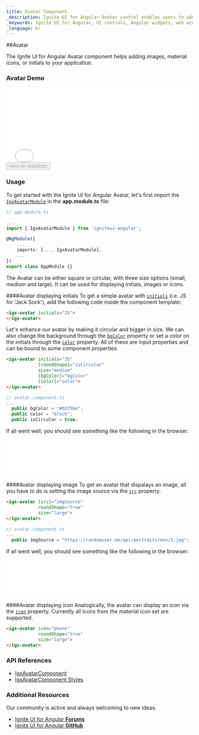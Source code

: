 ```yaml
---
title: Avatar Component
_description: Ignite UI for Angular Avatar control enables users to add images, material icons or initials within any application for instances such as a profile button.
_keywords: Ignite UI for Angular, UI controls, Angular widgets, web widgets, UI widgets, Angular, Native Angular Components Suite, Native Angular Controls, Native Angular Components Library, Angular Avatar component, Angular Avatar control
_language: kr
---
```


##Avatar

<p class="highlight">The Ignite UI for Angular Avatar component helps adding images, material icons, or initials to your application.</p>
<div class="divider"></div>

### Avatar Demo

<div class="sample-container loading" style="height:200px">
    <iframe id="avatar-sample-3-iframe" src='{environment:demosBaseUrl}/avatar-sample-3' width="100%" height="100%" seamless frameBorder="0" onload="onSampleIframeContentLoaded(this);"></iframe>
</div>
<div>
    <button data-localize="stackblitz" disabled class="stackblitz-btn"   data-iframe-id="avatar-sample-3-iframe" data-demos-base-url="{environment:demosBaseUrl}">        view on stackblitz
    </button>
</div>
<div class="divider--half"></div>

### Usage

To get started with the Ignite UI for Angular Avatar, let's first import the [`IgxAvatarModule`]({environment:angularApiUrl}/classes/igxavatarmodule.html) in the **app.module.ts** file:

```typescript
// app.module.ts

...
import { IgxAvatarModule } from 'igniteui-angular';

@NgModule({
    ...
    imports: [..., IgxAvatarModule],
    ...
})
export class AppModule {}
```
The Avatar can be either square or circular, with three size options (small, medium and large). It can be used for displaying initials, images or icons.

####Avatar displaying initials
To get a simple avatar with [`initials`]({environment:angularApiUrl}/classes/igxavatarcomponent.html#initials) (i.e. JS  for  'Jack Sock'), add the following code inside the component template:

```html
<igx-avatar initials="JS">
</igx-avatar>
```
Let's enhance our avatar by making it circular and bigger in size. We can also change the background through the [`bgColor`]({environment:angularApiUrl}/classes/igxavatarcomponent.html#bgcolor) property or set a color on the initials through the [`color`]({environment:angularApiUrl}/classes/igxavatarcomponent.html#color) property. All of these are input properties and can be bound to some component properties.

```html
<igx-avatar initials="JS" 
            [roundShape]="isCircular" 
            size="medium" 
            [bgColor]="bgColor" 
            [color]="color">
</igx-avatar>
```
```typescript
// avatar.component.ts
...
  public bgColor = "#0375be";
  public color = "black";
  public isCircular = true;

```
If all went well, you should see something like the following in the browser:

<div class="sample-container loading" style="height:100px">
    <iframe id="avatar-sample-1-iframe" src='{environment:demosBaseUrl}/avatar-sample-1' width="100%" height="100%" seamless frameBorder="0" onload="onSampleIframeContentLoaded(this);"></iframe>
</div>

####Avatar displaying image
To get an avatar that dispalays an image, all you have to do is setting the image source via the [`src`]({environment:angularApiUrl}/classes/igxavatarcomponent.html#src) property.

```html
<igx-avatar [src]="imgSource"
            roundShape="true"
            size="large">
</igx-avatar>
```

```typescript
// avatar.component.ts
...
  public imgSource = "https://randomuser.me/api/portraits/men/1.jpg";

```
If all went well, you should see something like the following in the browser:

<div class="sample-container loading" style="height:100px">
    <iframe id="avatar-sample-2-iframe" src='{environment:demosBaseUrl}/avatar-sample-2' width="100%" height="100%" seamless frameBorder="0" onload="onSampleIframeContentLoaded(this);"></iframe>
</div>

####Avatar displaying icon
Analogically, the avatar can display an icon via the [`icon`]({environment:angularApiUrl}/classes/igxavatarcomponent.html#icon) property. Currently all icons from the material icon set are supported.

```html
<igx-avatar icon="phone"
            roundShape="true"
            size="large">
</igx-avatar>
```

### API References
<div class="divider--half"></div>

* [IgxAvatarComponent]({environment:angularApiUrl}/classes/igxavatarcomponent.html)
* [IgxAvatarComponent Styles]({environment:sassApiUrl}/index.html#function-igx-avatar-theme)

### Additional Resources
<div class="divider--half"></div>

Our community is active and always welcoming to new ideas.
* [Ignite UI for Angular **Forums**](https://www.infragistics.com/community/forums/f/ignite-ui-for-angular)
* [Ignite UI for Angular **GitHub**](https://github.com/IgniteUI/igniteui-angular)